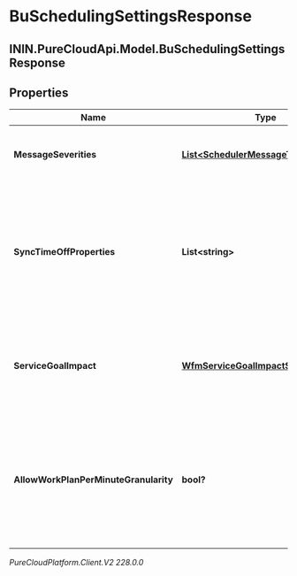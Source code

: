 # BuSchedulingSettingsResponse

## ININ.PureCloudApi.Model.BuSchedulingSettingsResponse

## Properties

|Name | Type | Description | Notes|
|------------ | ------------- | ------------- | -------------|
| **MessageSeverities** | [**List&lt;SchedulerMessageTypeSeverity&gt;**](SchedulerMessageTypeSeverity) | Schedule generation message severity configuration | [optional] |
| **SyncTimeOffProperties** | **List&lt;string&gt;** | Synchronize set of time off properties from scheduled activities to time off requests when the schedule is published. | [optional] |
| **ServiceGoalImpact** | [**WfmServiceGoalImpactSettings**](WfmServiceGoalImpactSettings) | Configures the max percent increase and decrease of service goals for this business unit | [optional] |
| **AllowWorkPlanPerMinuteGranularity** | **bool?** | Indicates whether or not per minute granularity for scheduling will be enabled for this business unit. Defaults to false. | [optional] |



_PureCloudPlatform.Client.V2 228.0.0_
